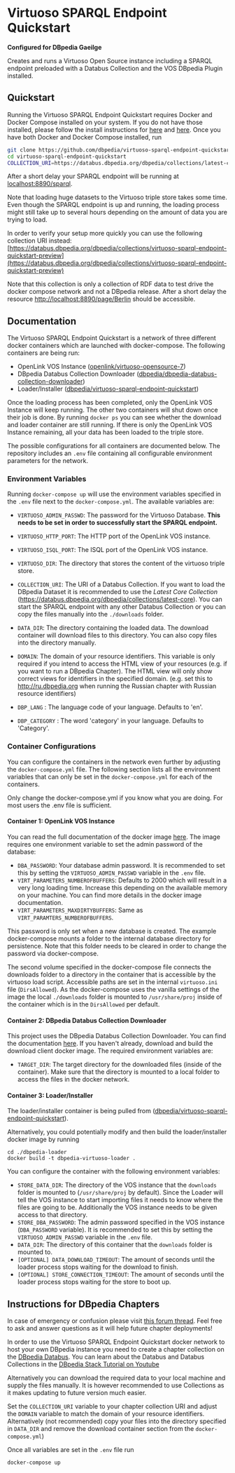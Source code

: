 # Virtuoso SPARQL Endpoint Quickstart

__Configured for DBpedia Gaeilge__

Creates and runs a Virtuoso Open Source instance including a SPARQL endpoint preloaded with a Databus Collection and the VOS DBpedia Plugin installed.

## Quickstart

Running the Virtuoso SPARQL Endpoint Quickstart requires Docker and Docker Compose installed on your system. If you do not have those installed, please follow the install instructions for [here](https://docs.docker.com/engine/install/) and [here](https://docs.docker.com/compose/install/). Once you have both Docker and Docker Compose installed, run

``` bash
git clone https://github.com/dbpedia/virtuoso-sparql-endpoint-quickstart.git
cd virtuoso-sparql-endpoint-quickstart
COLLECTION_URI=https://databus.dbpedia.org/dbpedia/collections/latest-core VIRTUOSO_ADMIN_PASSWD=password docker-compose up
```

After a short delay your SPARQL endpoint will be running at [localhost:8890/sparql](localhost:8890/sparql). 

Note that loading huge datasets to the Virtuoso triple store takes some time. Even though the SPARQL endpoint is up and running, the loading process might still take up to several hours depending on the amount of data you are trying to load. 

In order to verify your setup more quickly you can use the following collection URI instead: 
[https://databus.dbpedia.org/dbpedia/collections/virtuoso-sparql-endpoint-quickstart-preview](https://databus.dbpedia.org/dbpedia/collections/virtuoso-sparql-endpoint-quickstart-preview)

Note that this collection is only a collection of RDF data to test drive the docker compose network and not a DBpedia release. After a short delay the resource [http://localhost:8890/page/Berlin](http://localhost:8890/page/Berlin) should be accessible. 

## Documentation

The Virtuoso SPARQL Endpoint Quickstart is a network of three different docker containers which are launched with docker-compose. The following containers are being run:

* OpenLink VOS Instance ([openlink/virtuoso-opensource-7](https://hub.docker.com/r/openlink/virtuoso-opensource-7))
* DBpedia Databus Collection Downloader ([dbpedia/dbpedia-databus-collection-downloader](https://hub.docker.com/repository/docker/dbpedia/dbpedia-databus-collection-downloader))
* Loader/Installer ([dbpedia/virtuoso-sparql-endpoint-quickstart](https://hub.docker.com/repository/docker/dbpedia/virtuoso-sparql-endpoint-quickstart))

Once the loading process has been completed, only the OpenLink VOS Instance will keep running. The other two containers will shut down once their job is done. By running `docker ps` you can see whether the download and loader container are still running. If there is only the OpenLink VOS Instance remaining, all your data has been loaded to the triple store.

The possible configurations for all containers are documented below. The repository includes an `.env` file containing all configurable environment parameters for the network.

### Environment Variables

Running `docker-compose up` will use the environment variables specified in the `.env` file next to the `docker-compose.yml`. The available variables are:


* `VIRTUOSO_ADMIN_PASSWD`: The password for the Virtuoso Database. **This needs to be set in order to successfully start the SPARQL endpoint.**

* `VIRTUOSO_HTTP_PORT`: The HTTP port of the OpenLink VOS instance.

* `VIRTUOSO_ISQL_PORT`: The ISQL port of the OpenLink VOS instance.

* `VIRTUOSO_DIR`: The directory that stores the content of the virtuoso triple store.

* `COLLECTION_URI`: The URI of a Databus Collection. If you want to load the DBpedia Dataset it is recommended to use the *Latest Core Collection* 
  (https://databus.dbpedia.org/dbpedia/collections/latest-core). You can start the SPARQL endpoint with any other Databus Collection or you can copy the files manually into the `./downloads` folder.

* `DATA_DIR`: The directory containing the loaded data. The download container will download files to this directory. You can also copy files into the directory manually.

* `DOMAIN`: The domain of your resource identifiers. This variable is only required if you intend to access the HTML view of your resources (e.g. if you want to run a DBpedia Chapter). The HTML view will only show correct views for identifiers in the specified domain. 
  (e.g. set this to http://ru.dbpedia.org when running the Russian chapter with Russian resource identifiers)

* `DBP_LANG` : The language code of your language. Defaults to 'en'.

* `DBP_CATEGORY` : The word 'category' in your language. Defaults to 'Category'.

### Container Configurations

You can configure the containers in the network even further by adjusting the `docker-compose.yml` file. The following section lists all the environment variables that can only be set in the `docker-compose.yml` for each of the containers.

Only change the docker-compose.yml if you know what you are doing. For most users the .env file is sufficient.

#### Container 1: OpenLink VOS Instance

You can read the full documentation of the docker image [here](https://hub.docker.com/r/openlink/virtuoso-opensource-7). The image requires one environment variable to set the admin password of the database:

* `DBA_PASSWORD`: Your database admin password. It is recommended to set this by setting the `VIRTUOSO_ADMIN_PASSWD` variable in the `.env` file. 
* `VIRT_PARAMETERS_NUMBEROFBUFFERS`: Defaults to 2000 which will result in a very long loading time. Increase this depending on the available memory on your machine. You can find more details in the docker image documentation.
* `VIRT_PARAMETERS_MAXDIRTYBUFFERS`: Same as `VIRT_PARAMTERS_NUMBEROFBUFFERS`.

This password is only set when a new database is created. The example docker-compose mounts a folder to the internal database directory for persistence. Note that this folder needs to be cleared in order to change the password via docker-compose.

The second volume specified in the docker-compose file connects the downloads folder to a directory in the container that is
accessible by the virtuoso load script. Accessible paths are set in the internal `virtuoso.ini` file (`DirsAllowed`). As the
docker-compose uses the vanilla settings of the image the local `./downloads` folder is mounted to `/usr/share/proj` inside of the container which is in the `DirsAllowed` per default.

#### Container 2: DBpedia Databus Collection Downloader

This project uses the DBpedia Databus Collection Downloader. You can find the documentation [here](https://github.com/dbpedia/dbpedia-databus-collection-downloader). If you haven't already, download and build the download client docker image. The required environment variables are:

* `TARGET_DIR`: The target directory for the downloaded files (inside of the container). Make sure that the directory is mounted to a local folder to access the files in the docker network.

#### Container 3: Loader/Installer

The loader/installer container is being pulled from ([dbpedia/virtuoso-sparql-endpoint-quickstart](https://hub.docker.com/repository/docker/dbpedia/virtuoso-sparql-endpoint-quickstart)).

Alternatively, you could potentially modify and then build the loader/installer docker image by running

```
cd ./dbpedia-loader
docker build -t dbpedia-virtuoso-loader .
```

You can configure the container with the following environment variables:

* `STORE_DATA_DIR`: The directory of the VOS instance that the `downloads` folder is mounted to (`/usr/share/proj` by default). Since the Loader will tell the VOS instance to start importing files it needs to know where the files are going to be. Additionally the VOS instance needs to be given access to that directory. 
* `STORE_DBA_PASSWORD`: The admin password specified in the VOS instance (`DBA_PASSWORD` variable).  It is recommended to set this by setting the `VIRTUOSO_ADMIN_PASSWD` variable in the `.env` file. 
* `DATA_DIR`: The directory of this container that the `downloads` folder is mounted to.
* `[OPTIONAL] DATA_DOWNLOAD_TIMEOUT`: The amount of seconds until the loader process stops waiting for the download to finish.
* `[OPTIONAL] STORE_CONNECTION_TIMEOUT`: The amount of seconds until the loader process stops waiting for the store to boot up.



## Instructions for DBpedia Chapters

In case of emergency or confusion please visit [this forum thread](https://forum.dbpedia.org/t/chapter-deployment-support-thread/950). Feel free to ask and answer questions as it will help future chapter deployments!

In order to use the Virtuoso SPARQL Endpoint Quickstart docker network to host your own DBpedia instance you need to create a chapter collection on the [DBpedia Databus](https://databus.dbpedia.org/). You can learn about the Databus and Databus Collections in the [DBpedia Stack Tutorial on Youtube](https://www.youtube.com/watch?v=NrUK0Hs-ZpQ)

Alternatively you can download the required data to your local machine and supply the files manually. It is however recommended to use Collections as it makes updating to future version much easier.

Set the `COLLECTION_URI` variable to your chapter collection URI and adjust the `DOMAIN` variable to match the domain of your resource identifiers. Alternatively (not recommended) copy your files into the directory specified in `DATA_DIR` and remove the download container section from the `docker-compose.yml`)

Once all variables are set in the `.env` file run

````docker-compose up
docker-compose up
````







